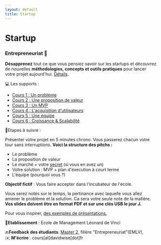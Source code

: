 ```yaml
---
layout: default
title: Startup
---
```


<div class="post">
	<h1 class="pageTitle">Startup</h1>

<h3> Entrepreneuriat️ 🚀</h3>

<p><b>Désapprenez</b> tout ce que vous pensiez savoir sur les startups et découvrez de nouvelles <b>méthodologies, concepts et outils pratiques</b> pour lancer votre projet aujourd'hui. <a href="/startup">Détails</a>.</p>

  <p>💻 Les supports : </p>

   <ul>
   <li><a href="/assets/mydoc/startup_class/STARTUP_CLASS_1DW.pdf">Cours 1 : Un problème</a></li>
   <li> <a href="/assets/mydoc/startup_class/STARTUP_CLASS_2DW.pdf">Cours 2 : Une proposition de valeur</a></li>
   <li><a href="/assets/mydoc/startup_class/STARTUP_CLASS_3DW.pdf">Cours 3 : Un MVP</a> </li>
   <li> <a href="/assets/mydoc/startup_class/STARTUP_CLASS_4DW.pdf">Cours 4 : L'acquisition d'utilisateurs</a></li>
   <li> <a href="/assets/mydoc/startup_class/STARTUP_CLASS_5DW.pdf">Cours 5 : Une équipe</a></li>
   <li> <a href="/assets/mydoc/startup_class/STARTUP_CLASS_6DW.pdf">Cours 6 : Croissance & Scalabilité</a></li>

   </ul>

  <p>📝Etapes à suivre : </p>

 <p>Présenter votre projet en 5 minutes chrono. Vous passerez chacun votre tour sans interruptions. <b>Voici la structure des pitchs :</b></p>

 <ul>
   <li>Le problème</li>
   <li>La proposition de valeur </li>
   <li>Le marché + votre <a href="http://www.seekingintellect.com/2015/01/12/peter-thiel-on-the-seven-questions-a-startup-must-answer.html">secret</a> (si vous en avez un)</li>
   <li>Votre solution : MVP + plan d'éxecution à court terme</li>
   <li>L'équipe (pourquoi vous ?)</li>
 </ul>

<p><b> Objectif fictif</b>  : Vous faire accepter dans l'incubateur de l'école.</p>  

<p>Vous serez notés sur le temps, la pertinance avec laquelle vous allez amener le problème et la solution. Ca sera votre seule note de la matière. <b>Vos slides doivent être en format PDF et sur une clés USB le jour J.</b></p> 

<p>Pour vous inspirer, <a href="/pitch-perfect">des exemples de présentations.</a></p>

 <p>🏢<b>Etablissement</b> : Ecole de Management Léonard de Vinci<br>

 🔙<b>Feedback des étudiants</b>: <a href="https://davidwise.typeform.com/report/jDTqbH/Hcua">Master 2,</a> filière "Entrepreneuriat"(EMLV), <br>
 ✉️ <b>M'écrire</b> : cours[at]davidwise[dot]fr</p> 